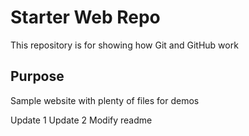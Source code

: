 # Starter Web Repo

This repository is for showing how Git and GitHub work

## Purpose

Sample website with plenty of files for demos

Update 1
Update 2
Modify readme
